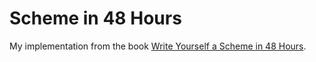 # Scheme in 48 Hours

My implementation from the book [Write Yourself a Scheme in 48 Hours][1].

[1]: https://en.wikipedia.org/wiki/File:Write_Yourself_a_Scheme_in_48_Hours.pdf
